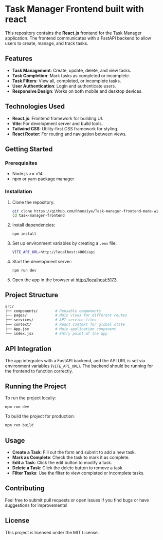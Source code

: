 
# Task Manager Frontend built with react

This repository contains the **React.js** frontend for the Task Manager application. The frontend communicates with a FastAPI backend to allow users to create, manage, and track tasks.

## Features

- **Task Management**: Create, update, delete, and view tasks.
- **Task Completion**: Mark tasks as completed or incomplete.
- **Task Filters**: View all, completed, or incomplete tasks.
- **User Authentication**: Login and authenticate users.
- **Responsive Design**: Works on both mobile and desktop devices.

## Technologies Used

- **React.js**: Frontend framework for building UI.
- **Vite**: For development server and build tools.
- **Tailwind CSS**: Utility-first CSS framework for styling.
- **React Router**: For routing and navigation between views.

## Getting Started

### Prerequisites

- Node.js >= v14
- npm or yarn package manager

### Installation

1. Clone the repository:

    ```bash
    git clone https://github.com/Rhonaiye/Task-manager-frontend-made-with-react.git
    cd task-manager-frontend
    ```

2. Install dependencies:

    ```bash
    npm install
    ```

3. Set up environment variables by creating a `.env` file:

    ```bash
    VITE_API_URL=http://localhost:4000/api
    ```

4. Start the development server:

    ```bash
    npm run dev
    ```

5. Open the app in the browser at [http://localhost:5173](http://localhost:5173).

## Project Structure

```bash
src/
├── components/        # Reusable components
├── pages/             # Main views for different routes
├── services/          # API service files
├── context/           # React Context for global state
├── App.jsx            # Main application component
└── index.jsx          # Entry point of the app
```

## API Integration

The app integrates with a FastAPI backend, and the API URL is set via environment variables (`VITE_API_URL`). The backend should be running for the frontend to function correctly.

## Running the Project

To run the project locally:

```bash
npm run dev
```

To build the project for production:

```bash
npm run build
```

## Usage

- **Create a Task**: Fill out the form and submit to add a new task.
- **Mark as Complete**: Check the task to mark it as complete.
- **Edit a Task**: Click the edit button to modify a task.
- **Delete a Task**: Click the delete button to remove a task.
- **Filter Tasks**: Use the filter to view completed or incomplete tasks.

## Contributing

Feel free to submit pull requests or open issues if you find bugs or have suggestions for improvements!

## License

This project is licensed under the MIT License.
